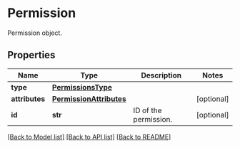 # Permission

Permission object.

## Properties

| Name           | Type                                                | Description           | Notes      |
| -------------- | --------------------------------------------------- | --------------------- | ---------- |
| **type**       | [**PermissionsType**](PermissionsType.md)           |                       |
| **attributes** | [**PermissionAttributes**](PermissionAttributes.md) |                       | [optional] |
| **id**         | **str**                                             | ID of the permission. | [optional] |

[[Back to Model list]](README.md#documentation-for-models) [[Back to API list]](README.md#documentation-for-api-endpoints) [[Back to README]](README.md)
